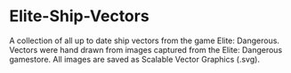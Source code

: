 # Elite-Ship-Vectors

A collection of all up to date ship vectors from the game Elite: Dangerous.
Vectors were hand drawn from images captured from the Elite: Dangerous gamestore.
All images are saved as Scalable Vector Graphics (.svg).
